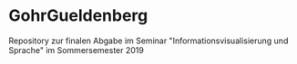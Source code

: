 # GohrGueldenberg
Repository zur finalen Abgabe im Seminar "Informationsvisualisierung und Sprache" im Sommersemester 2019 
